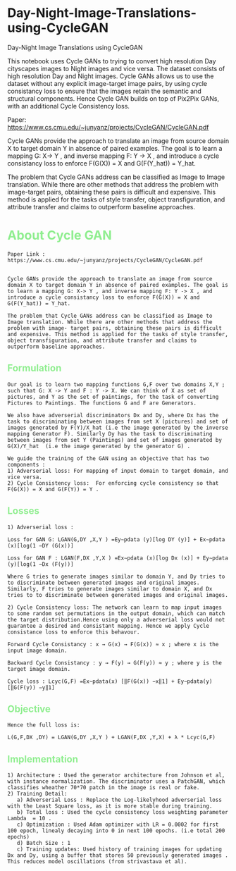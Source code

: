 # Day-Night-Image-Translations-using-CycleGAN
Day-Night Image Translations using CycleGAN

This notebook uses Cycle GANs to trying to convert high resolution Day cityscapes images to Night images and vice versa. The dataset consists of high resolution Day and Night images. Cycle GANs allows us to use the dataset without any explicit image-target image pairs, by using cycle consistancy loss to ensure that the images retain the semantic and structural components. Hence Cycle GAN builds on top of Pix2Pix GANs, with an additional Cycle Consistency loss.

Paper: https://www.cs.cmu.edu/~junyanz/projects/CycleGAN/CycleGAN.pdf


Cycle GANs provide the approach to translate an image from source domain X to target domain Y in absence of paired examples. 
The goal is to learn a mapping G: X-> Y , and inverse mapping F: Y -> X , and introduce a cycle consistancy loss to enforce F(G(X)) = X and G(F(Y_hat)) = Y_hat.

The problem that Cycle GANs address can be classified as Image to Image translation. While there are other methods that address the problem with image-target pairs, obtaining these pairs is difficult and expensive. This method is applied for the tasks of style transfer, object transfiguration, and attribute transfer and claims to outperform baseline approaches.
<h1 style='color:lightgreen'>About Cycle GAN</h1>

    Paper Link : https://www.cs.cmu.edu/~junyanz/projects/CycleGAN/CycleGAN.pdf


    Cycle GANs provide the approach to translate an image from source domain X to target domain Y in absence of paired examples. The goal is to learn a mapping G: X-> Y , and inverse mapping F: Y -> X , and introduce a cycle consistancy loss to enforce F(G(X)) = X and G(F(Y_hat)) = Y_hat. 

    The problem that Cycle GANs address can be classified as Image to Image translation. While there are other methods that address the problem with image- target pairs, obtaining these pairs is difficult and expensive. This method is applied for the tasks of style transfer, object transfiguration, and attribute transfer and claims to outperform baseline approaches.



<h2 style='color:lightgreen'>Formulation</h2>

    Our goal is to learn two mapping functions G,F over two domains X,Y ; such that G: X -> Y and F : Y -> X. We can think of X as set of pictures, and Y as the set of paintings, for the task of converting Pictures to Paintings. The functions G and F are Generators. 

    We also have adverserial discriminators Dx and Dy, where Dx has the task to discriminating between images from set X (pictures) and set of images generated by F(Y)/X_hat (i.e the image generated by the inverse mapping Generator F). Similarly Dy has the task to discriminating between images from set Y (Paintings) and set of images generated by G(X)/Y_hat  (i.e the image generated by the generator G) .

    We guide the training of the GAN using an objective that has two components : 
    1) Adverserial loss: For mapping of input domain to target domain, and vice versa.
    2) Cycle Consistency loss:  For enforcing cycle consistency so that F(G(X)) = X and G(F(Y)) = Y . 


<h2 style='color:lightgreen'>Losses</h2>

    1) Adverserial loss : 

    Loss for GAN G: LGAN(G,DY ,X,Y ) =Ey∼pdata (y)[log DY (y)] + Ex∼pdata (x)[log(1 −DY (G(x))]

    Loss for GAN F : LGAN(F,DX ,Y,X ) =Ex∼pdata (x)[log Dx (x)] + Ey∼pdata (y)[log(1 −Dx (F(y))]

    Where G tries to generate images similar to domain Y, and Dy tries to to discriminate between generated images and original images.
    Similarly, F tries to generate images similar to domain X, and Dx tries to to discriminate between generated images and original images.

    2) Cycle Consistency loss: The network can learn to map input images to some random set permutations in the output domain, which can match the target distribution.Hence using only a adverserial loss would not guarantee a desired and consistant mapping. Hence we apply Cycle consistance loss to enforce this behavour. 

    Forward Cycle Consistancy : x → G(x) → F(G(x)) ≈ x ; where x is the input image domain.

    Backward Cycle Consistancy : y → F(y) → G(F(y)) ≈ y ; where y is the target image domain.

    Cycle loss : Lcyc(G,F) =Ex∼pdata(x) [‖F(G(x)) −x‖1] + Ey∼pdata(y) [‖G(F(y)) −y‖1]


<h2 style='color:lightgreen'>Objective</h2>
 

    Hence the full loss is: 

    L(G,F,DX ,DY) = LGAN(G,DY ,X,Y ) + LGAN(F,DX ,Y,X) + λ * Lcyc(G,F)

<h2 style='color:lightgreen'>Implementation</h2>

    1) Architecture : Used the generator architecture from Johnson et al, with instance normalization. The discriminator uses a PatchGAN, which classifies wheather 70*70 patch in the image is real or fake.
    2) Training Detail: 
       a) Adverserial Loss : Replace the Log-likelyhood adverserial loss with the Least Square loss, as it is more stable during training.
       b) Total loss : Used the cycle consistency loss weighting parameter Lambda  = 10 .
       c) Optimization : Used Adam optimizer with LR = 0.0002 for first 100 epoch, linealy decaying into 0 in next 100 epochs. (i.e total 200 epochs)
       d) Batch Size : 1 
       c) Training updates: Used history of training images for updating Dx and Dy, using a buffer that stores 50 previously generated images . This reduces model oscillations (from strivastava et al).



